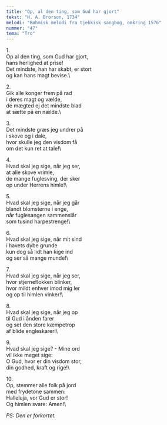 ```yaml
---
title: "Op, al den ting, som Gud har gjort"
tekst: "H. A. Brorson, 1734"
melodi: "Bøhmisk melodi fra tjekkisk sangbog, omkring 1576"
nummer: "47"
tema: "Tro"
---
```

1\.\
Op al den ting, som Gud har gjort,\
hans herlighed at prise!\
Det mindste, han har skabt, er stort\
og kan hans magt bevise.\

2\.\
Gik alle konger frem på rad\
i deres magt og vælde,\
de mægted ej det mindste blad\
at sætte på en nælde.\

3\.\
Det mindste græs jeg undrer på\
i skove og i dale,\
hvor skulle jeg den visdom få\
om det kun ret at tale!\

4\.\
Hvad skal jeg sige, når jeg ser,\
at alle skove vrimle,\
de mange fuglesving, der sker\
op under Herrens himle!\

5\.\
Hvad skal jeg sige, når jeg går\
blandt blomsterne i enge,\
når fuglesangen sammenslår\
som tusind harpestrenge!\

6\.\
Hvad skal jeg sige, når mit sind\
i havets dybe grunde\
kun dog så lidt han kige ind\
og ser så mange munde!\

7\.\
Hvad skal jeg sige, når jeg ser,\
hvor stjerneflokken blinker,\
hvor mildt enhver imod mig ler\
og op til himlen vinker!\

8\.\
Hvad skal jeg sige, når jeg op\
til Gud i ånden farer\
og set den store kæmpetrop\
af blide engleskarer!\

9\.\
Hvad skal jeg sige? - Mine ord\
vil ikke meget sige:\
O Gud, hvor er din visdom stor,\
din godhed, kraft og rige!\

10\.\
Op, stemmer alle folk på jord\
med frydetone sammen:\
Halleluja, vor Gud er stor!\
Og himlen svare: Amen!\

*PS: Den er forkortet.*
